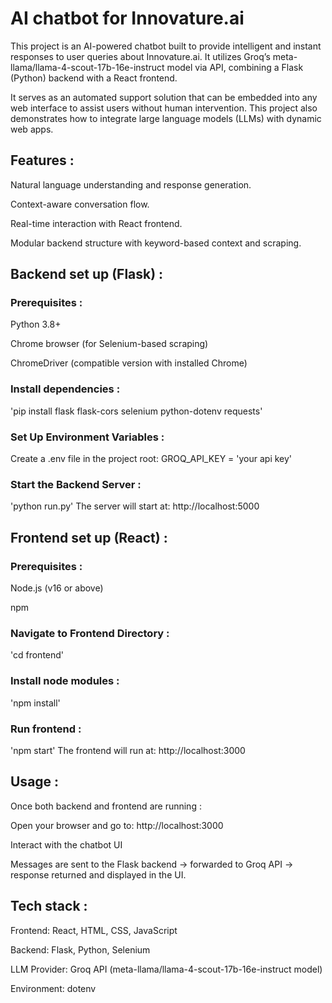 # AI chatbot for Innovature.ai

This project is an AI-powered chatbot built to provide intelligent and instant responses to user queries about Innovature.ai. It utilizes Groq’s meta-llama/llama-4-scout-17b-16e-instruct model via API, combining a Flask (Python) backend with a React frontend.

It serves as an automated support solution that can be embedded into any web interface to assist users without human intervention. This project also demonstrates how to integrate large language models (LLMs) with dynamic web apps.

## Features : 

Natural language understanding and response generation.

Context-aware conversation flow.

Real-time interaction with React frontend.

Modular backend structure with keyword-based context and scraping.


## Backend set up (Flask) :

### Prerequisites :

Python 3.8+

Chrome browser (for Selenium-based scraping)

ChromeDriver (compatible version with installed Chrome)

### Install dependencies :

   'pip install flask flask-cors selenium python-dotenv requests'

### Set Up Environment Variables : 

Create a .env file in the project root:
   GROQ_API_KEY = 'your api key'

### Start the Backend Server :

   'python run.py'
   The server will start at: http://localhost:5000


## Frontend set up (React) :

### Prerequisites :

Node.js (v16 or above)

npm

### Navigate to Frontend Directory :

   'cd frontend'

### Install node modules :

   'npm install'

### Run frontend :

   'npm start'
   The frontend will run at: http://localhost:3000


## Usage :

Once both backend and frontend are running :

Open your browser and go to: http://localhost:3000

Interact with the chatbot UI

Messages are sent to the Flask backend → forwarded to Groq API → response returned and displayed in the UI.

## Tech stack : 

Frontend: React, HTML, CSS, JavaScript

Backend: Flask, Python, Selenium

LLM Provider: Groq API (meta-llama/llama-4-scout-17b-16e-instruct model)

Environment: dotenv




